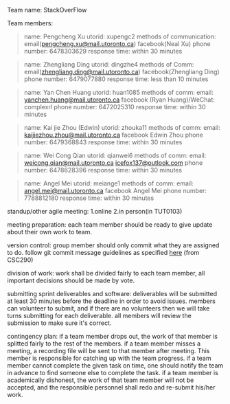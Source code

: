 Team name: StackOverFlow

Team members:

>name: Pengcheng Xu
utorid: xupengc2
methods of communication: email(pengcheng.xu@mail.utoronto.ca)
		                      facebook(Neal Xu)
phone number: 6478303629
response time: within 30 minutes

>name: Zhengliang Ding
utorid: dingzhe4
methods of Comm: email(zhengliang.ding@mail.utoronto.ca)
		facebook(Zhengliang Ding)
phone number: 6479077880
response time: less than 10 minutes

>name: Yan Chen Huang
utorid: huan1085
methods of comm: email: yanchen.huang@mail.utoronto.ca
		facebook (Ryan Huang)/WeChat: complexrl
phone number: 6472025310
response time: within 30 minutes

>name: Kai jie Zhou (Edwin)
utorid: zhouka11
methods of comm: email: kaijiezhou.zhou@mail.utoronto.ca
		facebook Edwin Zhou
phone number: 6479368843
response time: within 30 minutes

>name: Wei Cong Qian
utorid: qianwei6
methods of comm: email: weicong.qian@mail.utoronto.ca
icefox137@outlook.com
phone number: 6478628396
response time: within 30 minutes

>name: Angel Mei
utorid: meiange1
methods of comm: email: angel.mei@mail.utoronto.ca
		facebook Angel Mei
phone number: 7788812180
response time: within 30 minutes


standup/other agile meeting: 1.online 2.in person(in TUT0103)

meeting preparation: each team member should be ready to give update about their own work to team.

version control: group member should only commit what they are assigned to do. follow git commit message guidelines as specified [here](https://chris.beams.io/posts/git-commit/) (from CSC290)

division of work: work shall be divided fairly to each team member, all important decisions should be made by vote.

submitting sprint deliverables and software: deliverables will be submitted at least 30 minutes before the deadline in order to avoid issues. members can volunteer to submit, and if there are no volunteers then we will take turns submitting for each deliverable. all members will review the submission to make sure it's correct.

contingency plan: if a team member drops out, the work of that member is splitted fairly to the rest of the members.
		              if a team member misses a meeting, a recording file will be sent to that member after meeting. This member is responsible for catching up with the team progress.
		              if a team member cannot complete the given task on time, one should notify the team in advance to find someone else to complete the task.
		              if a team member is academically dishonest, the work of that team member will not be accepted, and the responsible personnel shall redo and re-submit his/her work.
